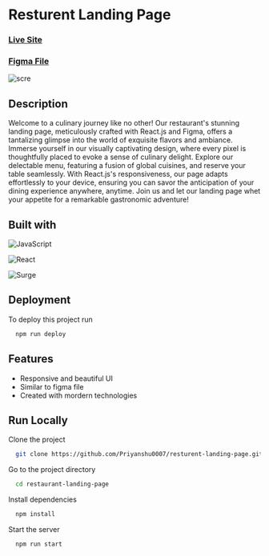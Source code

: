 
# Resturent Landing Page 
### [Live Site](http://resturent-menu.surge.sh/)

### [Figma File](https://ui8.net/iqonicdesign/products/gericht-restaurant-website-ui-in-figma)
![scre](https://github.com/Priyanshu0007/resturent-landing-page/blob/main/public/screenshot.jpg?raw=true "Optional title")




## Description

Welcome to a culinary journey like no other! Our restaurant's stunning landing page, meticulously crafted with React.js and Figma, offers a tantalizing glimpse into the world of exquisite flavors and ambiance. Immerse yourself in our visually captivating design, where every pixel is thoughtfully placed to evoke a sense of culinary delight. Explore our delectable menu, featuring a fusion of global cuisines, and reserve your table seamlessly. With React.js's responsiveness, our page adapts effortlessly to your device, ensuring you can savor the anticipation of your dining experience anywhere, anytime. Join us and let our landing page whet your appetite for a remarkable gastronomic adventure!
## Built with

![JavaScript](https://img.shields.io/badge/javascript-%23323330.svg?style=flat-square&logo=javascript&logoColor=%23F7DF1E)

![React](https://img.shields.io/badge/react-%2320232a.svg?style=flat-square&logo=react&logoColor=%2361DAFB)

![Surge](https://img.shields.io/badge/surge-%23000000.svg?style=flat-square&logo=surge&logoColor=white)






## Deployment

To deploy this project run

```bash
  npm run deploy
```


## Features

- Responsive and beautiful UI
- Similar to figma file 
- Created with mordern technologies 


## Run Locally

Clone the project

```bash
  git clone https://github.com/Priyanshu0007/resturent-landing-page.git
```

Go to the project directory

```bash
  cd restaurant-landing-page
```

Install dependencies

```bash
  npm install
```

Start the server

```bash
  npm run start
```

